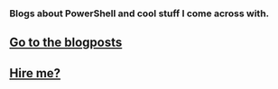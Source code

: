 ### Blogs about PowerShell and cool stuff I come across with.


## <a href="https://mufana.github.io/blog">Go to the blogposts</a>
## <a href="https://www.linkedin.com/in/jeroen-blaauw-9b0b522">Hire me?</a>
